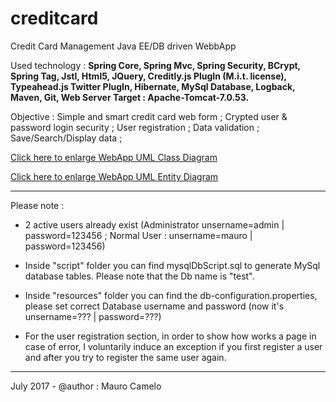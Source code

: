 # creditcard
Credit Card Management Java EE/DB driven WebbApp

Used technology  : <strong>Spring Core, Spring Mvc, Spring Security, BCrypt, Spring Tag, Jstl, Html5, JQuery, Creditly.js PlugIn (M.i.t. license), Typeahead.js Twitter PlugIn, Hibernate, MySql Database, Logback, Maven, Git, Web Server Target : Apache-Tomcat-7.0.53.</strong>

Objective : Simple and smart credit card web form ; Crypted user & password login security ; User registration ; Data validation ; Save/Search/Display data ;

<a href="https://user-images.githubusercontent.com/30404707/32436354-1561fc6a-c2e4-11e7-8f94-294733643632.png" target="_blank">Click here to enlarge WebApp UML Class Diagram</a>

<a href="https://user-images.githubusercontent.com/30404707/32436839-9dedcc52-c2e5-11e7-8233-6cf193f891a0.png" target="_blank">Click here to enlarge WebApp UML Entity Diagram</a>

________________________________

Please note :

- 2 active users already exist (Administrator unsername=admin | password=123456 ; Normal User : unsername=mauro | password=123456)

- Inside "script" folder you can find mysqlDbScript.sql to generate MySql database tables. Please note that the Db name is "test".

- Inside "resources" folder you can find the db-configuration.properties, please set correct Database username and password
(now it's unsername=??? | password=???)

- For the user registration section, in order to show how works a page in case of error, I voluntarily induce an exception
if you first register a user and after you try to register the same user again.
__________________________________

July 2017 - @author : Mauro Camelo
